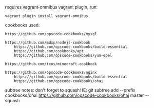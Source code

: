 requires vagrant-omnibus vagrant plugin, run: 

	vagrant plugin install vagrant-omnibus

cookbooks used:

	https://github.com/opscode-cookbooks/mysql

	https://github.com/mdxp/nodejs-cookbook
		https://github.com/opscode-cookbooks/build-essential
		https://github.com/cookbooks/apt
		https://github.com/opscode-cookbooks/yum-epel

	https://github.com/txus/minecraft-cookbook

	https://github.com/opscode-cookbooks/nginx
		https://github.com/opscode-cookbooks/build-essential
		https://github.com/opscode-cookbooks/ohai

subtree notes: don't forget to squash!  IE:
    git subtree add --prefix cookbooks/ohai https://github.com/opscode-cookbooks/ohai master --squash		